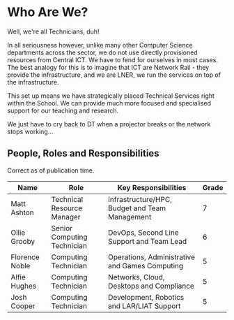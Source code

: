 # Who Are We?

Well, we're all Technicians, duh!

In all seriousness however, unlike many other Computer Science departments across the sector, we do not use directly
provisioned resources from Central ICT. We have to fend for ourselves in most cases. The best analogy for this is to
imagine that ICT are Network Rail - they provide the infrastructure, and we are LNER, we run the services on top of 
the infrastructure.

This set up means we have strategically placed Technical Services right within the School. We can provide much more
focused and specialised support for our teaching and research. 

We just have to cry back to DT when a projector breaks or the network stops working...

## People, Roles and Responsibilities

Correct as of publication time. 

| Name           | Role                        | Key Responsibilities                           | Grade |
|----------------|-----------------------------|------------------------------------------------|-------|
| Matt Ashton    | Technical Resource Manager  | Infrastructure/HPC, Budget and Team Management | 7     |
| Ollie Grooby   | Senior Computing Technician | DevOps, Second Line Support and Team Lead      | 6     |
| Florence Noble | Computing Technician        | Operations, Administrative and Games Computing | 5     |
| Alfie Hughes   | Computing Technician        | Networks, Cloud, Desktops and Compliance       | 5     |
| Josh Cooper    | Computing Technician        | Development, Robotics and LAR/LIAT Support     | 5     |

